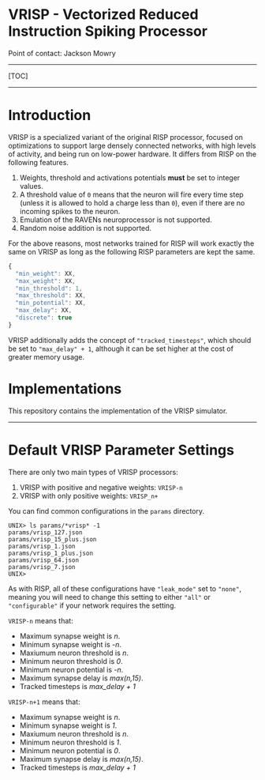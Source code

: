 # VRISP - Vectorized Reduced Instruction Spiking Processor

Point of contact: Jackson Mowry

-----

[TOC]

-----

# Introduction

VRISP is a specialized variant of the original RISP processor, focused on optimizations to support large densely connected networks, with high levels of activity, and being run on low-power hardware. It differs from RISP on the following features.

  1. Weights, threshold and activations potentials **must** be set to integer values.
  2. A threshold value of `0` means that the neuron will fire every time step (unless it 
     is allowed to hold a charge less than `0`), even if there are no incoming spikes to the neuron.
  3. Emulation of the RAVENs neuroprocessor is not supported.
  4. Random noise addition is not supported.
  
For the above reasons, most networks trained for RISP will work exactly the same on VRISP as long as the following RISP parameters are kept the same.

```javascript
{
  "min_weight": XX,
  "max_weight": XX,
  "min_threshold": 1,
  "max_threshold": XX,
  "min_potential": XX,
  "max_delay": XX,
  "discrete": true
}

```

VRISP additionally adds the concept of `"tracked_timesteps"`, which should be set to `"max_delay" + 1`, although it can be set higher at the cost of greater memory usage. 
 
# Implementations

This repository contains the implementation of the VRISP simulator.

-------------------------------------------------------------------------------

# Default VRISP Parameter Settings

There are only two main types of VRISP processors:
1. VRISP with positive and negative weights: `VRISP-n`
2. VRISP with only positive weights: `VRISP_n+`

You can find common configurations in the `params` directory.

```console
UNIX> ls params/*vrisp* -1
params/vrisp_127.json
params/vrisp_15_plus.json
params/vrisp_1.json
params/vrisp_1_plus.json
params/vrisp_64.json
params/vrisp_7.json
UNIX>
```

As with RISP, all of these configurations have `"leak_mode"` set to `"none"`, meaning you will need to change this setting to either `"all"` or `"configurable"` if your network requires the setting.

`VRISP-n` means that:

- Maximum synapse weight is *n*.
- Minimum synapse weight is *-n*.
- Maxiumum neuron threshold is *n*.
- Minimum neuron threshold is *0*.
- Minimum neuron potential is *-n*.
- Maximum synapse delay is *max(n,15)*.
- Tracked timesteps is *max_delay + 1*

`VRISP-n+1` means that:

- Maximum synapse weight is *n*.
- Minimum synapse weight is *1*.
- Maxiumum neuron threshold is *n*.
- Minimum neuron threshold is *1*.
- Minimum neuron potential is *0*.
- Maximum synapse delay is *max(n,15)*.
- Tracked timesteps is *max_delay + 1*

<!--  LocalWords:  RISP VRISP neuroprocessor RAVENs javascript 
 -->
